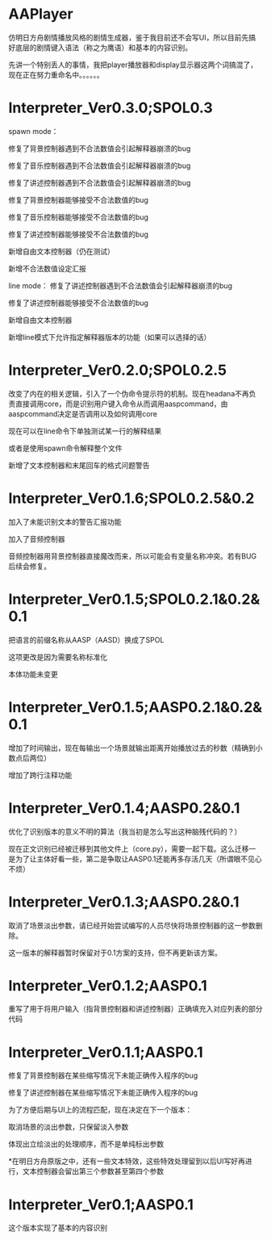 # AAPlayer
仿明日方舟剧情播放风格的剧情生成器，鉴于我目前还不会写UI，所以目前先搞好底层的剧情键入语法（称之为鹰语）和基本的内容识别。

先讲一个特别丢人的事情，我把player播放器和display显示器这两个词搞混了，现在正在努力重命名中。。。。。。

# Interpreter_Ver0.3.0;SPOL0.3
spawn mode：

修复了背景控制器遇到不合法数值会引起解释器崩溃的bug

修复了音乐控制器遇到不合法数值会引起解释器崩溃的bug

修复了讲述控制器遇到不合法数值会引起解释器崩溃的bug

修复了背景控制器能够接受不合法数值的bug

修复了音乐控制器能够接受不合法数值的bug

修复了讲述控制器能够接受不合法数值的bug

新增自由文本控制器（仍在测试）

新增不合法数值设定汇报

line mode：
修复了讲述控制器遇到不合法数值会引起解释器崩溃的bug

修复了讲述控制器能够接受不合法数值的bug

新增自由文本控制器

新增line模式下允许指定解释器版本的功能（如果可以选择的话）


# Interpreter_Ver0.2.0;SPOL0.2.5
改变了内在的相关逻辑，引入了一个伪命令提示符的机制。现在headana不再负责直接调用core，而是识别用户键入命令从而调用aaspcommand，由aaspcommand决定是否调用以及如何调用core

现在可以在line命令下单独测试某一行的解释结果

或者是使用spawn命令解释整个文件

新增了文本控制器和末尾回车的格式问题警告

# Interpreter_Ver0.1.6;SPOL0.2.5&0.2
加入了未能识别文本的警告汇报功能

加入了音频控制器

音频控制器用背景控制器直接魔改而来，所以可能会有变量名称冲突。若有BUG后续会修复。

# Interpreter_Ver0.1.5;SPOL0.2.1&0.2&0.1
把语言的前缀名称从AASP（AASD）换成了SPOL

这项更改是因为需要名称标准化

本体功能未变更

# Interpreter_Ver0.1.5;AASP0.2.1&0.2&0.1
增加了时间输出，现在每输出一个场景就输出距离开始播放过去的秒数（精确到小数点后两位）

增加了跨行注释功能

# Interpreter_Ver0.1.4;AASP0.2&0.1
优化了识别版本的意义不明的算法（我当初是怎么写出这种脑残代码的？）

现在正文识别已经被迁移到其他文件上（core.py），需要一起下载。这么迁移一是为了让主体好看一些，第二是争取让AASP0.1还能再多存活几天（所谓眼不见心不烦）

# Interpreter_Ver0.1.3;AASP0.2&0.1
取消了场景淡出参数，请已经开始尝试编写的人员尽快将场景控制器的这一参数删除。

这一版本的解释器暂时保留对于0.1方案的支持，但不再更新该方案。

# Interpreter_Ver0.1.2;AASP0.1
重写了用于将用户输入（指背景控制器和讲述控制器）正确填充入对应列表的部分代码

# Interpreter_Ver0.1.1;AASP0.1
修复了背景控制器在某些缩写情况下未能正确传入程序的bug

修复了讲述控制器在某些缩写情况下未能正确传入程序的bug

为了方便后期与UI上的流程匹配，现在决定在下一个版本：

取消场景的淡出参数，只保留淡入参数

体现出立绘淡出的处理顺序，而不是单纯标出参数

*在明日方舟原版之中，还有一些文本特效，这些特效处理留到以后UI写好再进行，文本控制器会留出第三个参数甚至第四个参数

# Interpreter_Ver0.1;AASP0.1
这个版本实现了基本的内容识别
